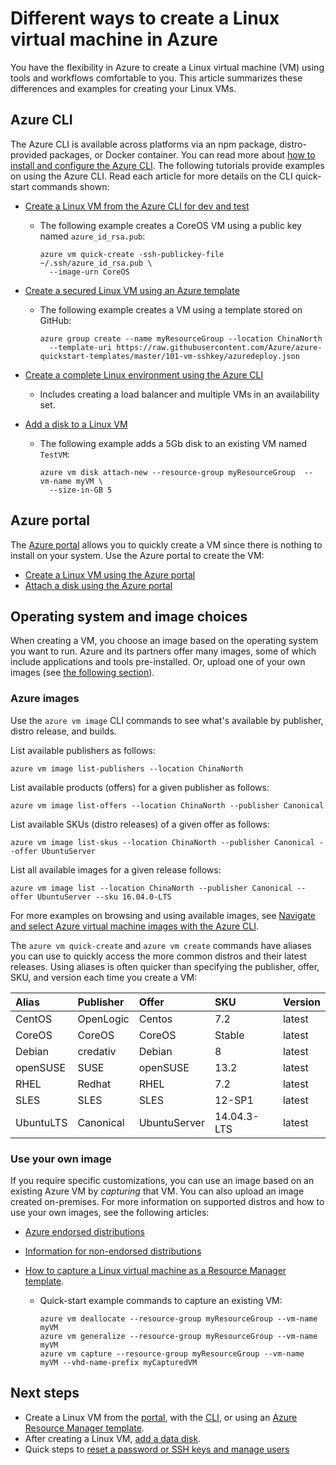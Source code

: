 <properties
    pageTitle="Different ways to create a Linux VM | Azure"
    description="Learn the different ways to create a Linux virtual machine on Azure, including links to tools and tutorials for each method."
    services="virtual-machines-linux"
    documentationcenter=""
    author="iainfoulds"
    manager="timlt"
    editor=""
    tags="azure-resource-manager" />
<tags
    ms.assetid="f38f8a44-6c88-4490-a84a-46388212d24c"
    ms.service="virtual-machines-linux"
    ms.devlang="na"
    ms.topic="get-started-article"
    ms.tgt_pltfrm="vm-linux"
    ms.workload="infrastructure-services"
    ms.date="09/27/2016"
    wacn.date=""
    ms.author="iainfou" />

# Different ways to create a Linux virtual machine in Azure
You have the flexibility in Azure to create a Linux virtual machine (VM) using tools and workflows comfortable to you. This article summarizes these differences and examples for creating your Linux VMs.

## Azure CLI
The Azure CLI is available across platforms via an npm package, distro-provided packages, or Docker container. You can read more about [how to install and configure the Azure CLI](/documentation/articles/xplat-cli-install/). The following tutorials provide examples on using the Azure CLI. Read each article for more details on the CLI quick-start commands shown:

* [Create a Linux VM from the Azure CLI for dev and test](/documentation/articles/virtual-machines-linux-quick-create-cli/)
  
  * The following example creates a CoreOS VM using a public key named `azure_id_rsa.pub`:
    
    ```azurecli
    azure vm quick-create -ssh-publickey-file ~/.ssh/azure_id_rsa.pub \
      --image-urn CoreOS
    ```
* [Create a secured Linux VM using an Azure template](/documentation/articles/virtual-machines-linux-create-ssh-secured-vm-from-template/)
  
  * The following example creates a VM using a template stored on GitHub:
    
    ```azurecli
    azure group create --name myResourceGroup --location ChinaNorth 
      --template-uri https://raw.githubusercontent.com/Azure/azure-quickstart-templates/master/101-vm-sshkey/azuredeploy.json
    ```
* [Create a complete Linux environment using the Azure CLI](/documentation/articles/virtual-machines-linux-create-cli-complete/)
  
  * Includes creating a load balancer and multiple VMs in an availability set.
* [Add a disk to a Linux VM](/documentation/articles/virtual-machines-linux-add-disk/)
  
  * The following example adds a 5Gb disk to an existing VM named `TestVM`:
    
    ```azurecli
    azure vm disk attach-new --resource-group myResourceGroup  --vm-name myVM \
      --size-in-GB 5
    ```

## Azure portal
The [Azure portal](https://portal.azure.cn) allows you to quickly create a VM since there is nothing to install on your system. Use the Azure portal to create the VM:

* [Create a Linux VM using the Azure portal](/documentation/articles/virtual-machines-linux-quick-create-portal/) 
* [Attach a disk using the Azure portal](/documentation/articles/virtual-machines-linux-attach-disk-portal/)

## Operating system and image choices
When creating a VM, you choose an image based on the operating system you want to run. Azure and its partners offer many images, some of which include applications and tools pre-installed. Or, upload one of your own images (see [the following section](#use-your-own-image)).

### Azure images
Use the `azure vm image` CLI commands to see what's available by publisher, distro release, and builds.

List available publishers as follows:

```azurecli
azure vm image list-publishers --location ChinaNorth
```

List available products (offers) for a given publisher as follows:

```azurecli
azure vm image list-offers --location ChinaNorth --publisher Canonical
```

List available SKUs (distro releases) of a given offer as follows:

```azurecli
azure vm image list-skus --location ChinaNorth --publisher Canonical --offer UbuntuServer
```

List all available images for a given release follows:

```azurecli
azure vm image list --location ChinaNorth --publisher Canonical --offer UbuntuServer --sku 16.04.0-LTS
```

For more examples on browsing and using available images, see [Navigate and select Azure virtual machine images with the Azure CLI](/documentation/articles/virtual-machines-linux-cli-ps-findimage/).

The `azure vm quick-create` and `azure vm create` commands have aliases you can use to quickly access the more common distros and their latest releases. Using aliases is often quicker than specifying the publisher, offer, SKU, and version each time you create a VM:

| Alias | Publisher | Offer | SKU | Version |
|:--- |:--- |:--- |:--- |:--- |
| CentOS |OpenLogic |Centos |7.2 |latest |
| CoreOS |CoreOS |CoreOS |Stable |latest |
| Debian |credativ |Debian |8 |latest |
| openSUSE |SUSE |openSUSE |13.2 |latest |
| RHEL |Redhat |RHEL |7.2 |latest |
| SLES |SLES |SLES |12-SP1 |latest |
| UbuntuLTS |Canonical |UbuntuServer |14.04.3-LTS |latest |

### Use your own image
If you require specific customizations, you can use an image based on an existing Azure VM by *capturing* that VM. You can also upload an image created on-premises. For more information on supported distros and how to use your own images, see the following articles:

* [Azure endorsed distributions](/documentation/articles/virtual-machines-linux-endorsed-distros/)
* [Information for non-endorsed distributions](/documentation/articles/virtual-machines-linux-create-upload-generic/)
* [How to capture a Linux virtual machine as a Resource Manager template](/documentation/articles/virtual-machines-linux-capture-image/).
  
  * Quick-start example commands to capture an existing VM:
    
    ```azurecli
    azure vm deallocate --resource-group myResourceGroup --vm-name myVM
    azure vm generalize --resource-group myResourceGroup --vm-name myVM
    azure vm capture --resource-group myResourceGroup --vm-name myVM --vhd-name-prefix myCapturedVM
    ```

## Next steps
* Create a Linux VM from the [portal](/documentation/articles/virtual-machines-linux-quick-create-portal/), with the [CLI](/documentation/articles/virtual-machines-linux-quick-create-cli/), or using an [Azure Resource Manager template](/documentation/articles/virtual-machines-linux-cli-deploy-templates/).
* After creating a Linux VM, [add a data disk](/documentation/articles/virtual-machines-linux-add-disk/).
* Quick steps to [reset a password or SSH keys and manage users](/documentation/articles/virtual-machines-linux-using-vmaccess-extension/)


